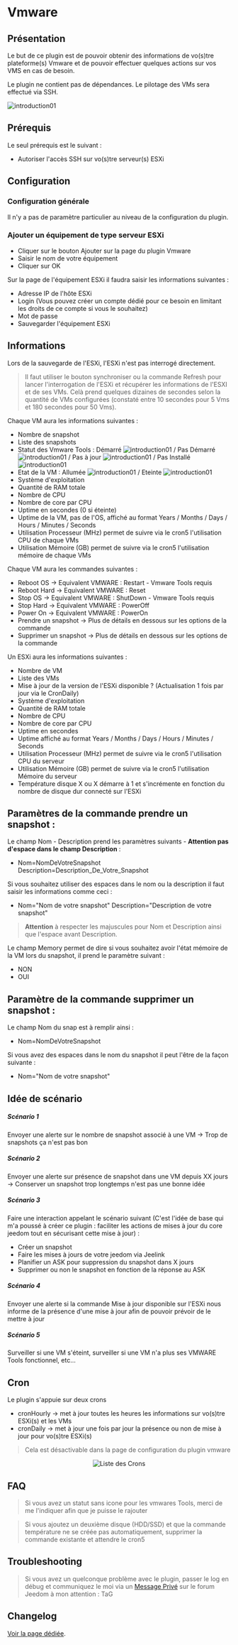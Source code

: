 # Vmware

## Présentation

Le but de ce plugin est de pouvoir obtenir des informations de vo(s)tre plateforme(s) Vmware et de pouvoir effectuer quelques actions sur vos VMS en cas de besoin.

Le plugin ne contient pas de dépendances.
Le pilotage des VMs sera effectué via SSH. 

![introduction01](../../../images/vmware/vmware_icon.png)


## Prérequis 

Le seul prérequis est le suivant : 
* Autoriser l'accès SSH sur vo(s)tre serveur(s) ESXi


## Configuration

### Configuration générale

Il n'y a pas de paramètre particulier au niveau de la configuration du plugin.

### Ajouter un équipement de type serveur ESXi

* Cliquer sur le bouton Ajouter sur la page du plugin Vmware
* Saisir le nom de votre équipement
* Cliquer sur OK

Sur la page de l'équipement ESXi il faudra saisir les informations suivantes :

* Adresse IP de l'hôte ESXi
* Login  (Vous pouvez créer un compte dédié pour ce besoin en limitant les droits de ce compte si vous le souhaitez)
* Mot de passe
* Sauvegarder l'équipement ESXi


## Informations

Lors de la sauvegarde de l'ESXi, l'ESXi n'est pas interrogé directement.

> Il faut utiliser le bouton synchroniser ou la commande Refresh pour lancer l'interrogation de l'ESXi et récupérer les informations de l'ESXI et de ses VMs. Celà prend quelques dizaines de secondes selon la quantité de VMs configurées (constaté entre 10 secondes pour 5 Vms  et 180 secondes pour 50 Vms).

Chaque VM aura les informations suivantes :
* Nombre de snapshot
* Liste des snapshots
* Statut des Vmware Tools : Démarré ![introduction01](../../../images/vmware/coche_verte.png) / Pas Démarré ![introduction01](../../../images/vmware/coche_orange.png) / Pas à jour ![introduction01](../../../images/vmware/roue_crantee_orange.png) / Pas Installé ![introduction01](../../../images/vmware/croix_rouge.png)
* Etat de la VM : Allumée ![introduction01](../../../images/vmware/coche_verte.png) / Eteinte ![introduction01](../../../images/vmware/croix_rouge.png)
* Système d'exploitation
* Quantité de RAM totale
* Nombre de CPU
* Nombre de core par CPU
* Uptime en secondes (0 si éteinte)
* Uptime de la VM, pas de l'OS, affiché au format Years / Months / Days / Hours / Minutes / Seconds 
* Utilisation Processeur (MHz) permet de suivre via le cron5 l'utilisation CPU de chaque VMs
* Utilisation Mémoire (GB) permet de suivre via le cron5 l'utilisation mémoire de chaque VMs


Chaque VM aura les commandes suivantes :
* Reboot OS -> Equivalent VMWARE : Restart -  Vmware Tools requis
* Reboot Hard -> Equivalent VMWARE : Reset
* Stop OS -> Equivalent VMWARE : ShutDown - Vmware Tools requis
* Stop Hard -> Equivalent VMWARE : PowerOff
* Power On -> Equivalent VMWARE : PowerOn
* Prendre un snapshot -> Plus de détails en dessous sur les options de la commande
* Supprimer un snapshot -> Plus de détails en dessous sur les options de la commande

Un ESXi aura les informations suivantes : 
* Nombre de VM
* Liste des VMs
* Mise à jour de la version de l'ESXi disponible ? (Actualisation 1 fois par jour via le CronDaily)
* Système d'exploitation
* Quantité de RAM totale
* Nombre de CPU
* Nombre de core par CPU
* Uptime en secondes
* Uptime affiché au format Years / Months / Days / Hours / Minutes / Seconds 
* Utilisation Processeur (MHz) permet de suivre via le cron5 l'utilisation CPU du serveur
* Utilisation Mémoire (GB) permet de suivre via le cron5 l'utilisation Mémoire du serveur
* Température disque X ou X démarre à 1 et s'incrémente en fonction du nombre de disque dur connecté sur l'ESXi


## Paramètres de la commande prendre un snapshot :

Le champ Nom - Description prend les paramètres suivants - **Attention pas d'espace dans le champ Description** :
* Nom=NomDeVotreSnapshot Description=Description_De_Votre_Snapshot


Si vous souhaitez utiliser des espaces dans le nom ou la description il faut saisir les informations comme ceci :
* Nom="Nom de votre snapshot" Description="Description de votre snapshot"

> **Attention** à respecter les majuscules pour Nom et Description ainsi que l'espace avant Description.


Le champ Memory permet de dire si vous souhaitez avoir l'état mémoire de la VM lors du snapshot, il prend le paramètre suivant :
* NON
* OUI

## Paramètre de la commande supprimer un snapshot :
Le champ Nom du snap est à remplir ainsi :
* Nom=NomDeVotreSnapshot

Si vous avez des espaces dans le nom du snapshot il peut l'être de la façon suivante : 
* Nom="Nom de votre snapshot"

## Idée de scénario

##### Scénario 1
Envoyer une alerte sur le nombre de snapshot associé à une VM -> Trop de snapshots ça n'est pas bon

##### Scénario 2
Envoyer une alerte sur présence de snapshot dans une VM depuis XX jours -> Conserver un snapshot trop longtemps n'est pas une bonne idée

##### Scénario 3
Faire une interaction appelant le scénario suivant (C'est l'idée de base qui m'a poussé à créer ce plugin : faciliter les actions de mises à jour du core jeedom tout en sécurisant cette mise à jour) :
* Créer un snapshot
* Faire les mises à jours de votre jeedom via Jeelink
* Planifier un ASK pour suppression du snapshot dans X jours
* Supprimer ou non le snapshot en fonction de la réponse au ASK

##### Scénario 4
Envoyer une alerte si la commande Mise à jour disponible sur l'ESXi nous informe de la présence d'une mise à jour afin de pouvoir prévoir de le mettre à jour

##### Scénario 5 
Surveiller si une VM s'éteint, surveiller si une VM n'a plus ses VMWARE Tools fonctionnel, etc...

## Cron

Le plugin s'appuie sur deux crons
* cronHourly -> met à jour toutes les heures les informations sur vo(s)tre ESXi(s) et les VMs
* cronDaily -> met à jour une fois par jour la présence ou non de mise à jour pour vo(s)tre ESXi(s)

> Cela est désactivable dans la page de configuration du plugin vmware
<p align="center">
  <img src="https://github.com/TaGGoU91/jeedom_docs/blob/master/images/vmware/cron_plugin.png?raw=true" alt="Liste des Crons"/>
</p>


## FAQ

> Si vous avez un statut sans icone pour les vmwares Tools, merci de me l'indiquer afin que je puisse le rajouter

> Si vous ajoutez un deuxième disque (HDD/SSD) et que la commande température ne se créée pas automatiquement, supprimer la commande existante et attendre le cron5


## Troubleshooting

> Si vous avez un quelconque problème avec le plugin, passer le log en débug et communiquez le moi via un [Message Privé](https://www.jeedom.com/forum/ucp.php?i=pm&mode=compose) sur le forum Jeedom à mon attention : TaG


## Changelog

[Voir la page dédiée](changelog.md).
